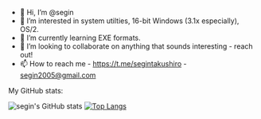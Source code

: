 - 👋 Hi, I’m @segin
- 👀 I’m interested in system utilties, 16-bit Windows (3.1x especially), OS/2. 
- 🌱 I’m currently learning EXE formats.
- 💞️ I’m looking to collaborate on anything that sounds interesting - reach out!
- 📫 How to reach me - https://t.me/segintakushiro - segin2005@gmail.com 

My GitHub stats: 

![segin's GitHub stats](https://github-readme-stats.vercel.app/api?username=segin&show_icons=true)
[![Top Langs](https://github-readme-stats.vercel.app/api/top-langs/?username=segin)](https://github.com/anuraghazra/github-readme-stats)

<!---
segin/segin is a ✨ special ✨ repository because its `README.md` (this file) appears on your GitHub profile.
You can click the Preview link to take a look at your changes.
--->
